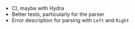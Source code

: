 * CI, maybe with Hydra
* Better tests, particularly for the parser
* Error description for parsing with `Left` and `Right`
